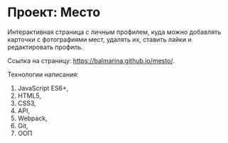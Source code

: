 # Проект: Место

Интерактивная страница с личным профилем, куда можно добавлять карточки с фотографиями мест, удалять их, ставить лайки и редактировать профиль.

Ссылка на страницу: https://balmarina.github.io/mesto/.

Технологии написания:
1. JavaScript ES6+,
2. HTML5,
3. CSS3, 
4. API, 
5. Webpack, 
6. Git, 
7. ООП

